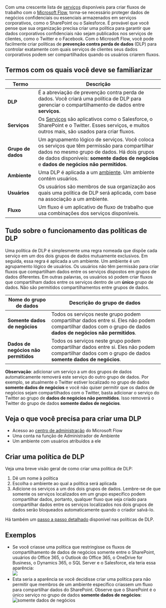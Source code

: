 Com uma crescente lista de [serviços](https://flow.microsoft.com/services) disponíveis para criar fluxos de trabalho com o [Microsoft Flow](https://flow.microsoft.com), torna-se necessário proteger dados de negócios confidenciais ou essenciais armazenados em serviços corporativos, como o SharePoint ou o Salesforce. É provável que você pense que sua organização precisa criar uma política para garantir que dados corporativos confidenciais não sejam publicados nos serviços de clientes, como o Twitter e o Facebook. Com o Microsoft Flow, você pode facilmente criar políticas de **prevenção contra perda de dados** (DLP) para controlar exatamente com quais serviços de clientes seus dados corporativos podem ser compartilhados quando os usuários criarem fluxos.  

## <a name="terms-you-should-get-familiar-with"></a>Termos com os quais você deve se familiarizar
| Termo | Descrição |
| --- | --- |
| **DLP** |É a abreviação de prevenção contra perda de dados. Você criará uma política de DLP para gerenciar o compartilhamento de dados entre **serviços**. |
| **Serviços** |Os [Serviços](https://flow.microsoft.com/services) são aplicativos como o Salesforce, o SharePoint e o Twitter. Esses serviços, e muitos outros mais, são usados para criar fluxos. |
| **Grupo de dados** |Um agrupamento lógico de serviços. Você coloca os serviços que têm permissão para compartilhar dados no mesmo grupo de dados. Há dois grupos de dados disponíveis: **somente dados de negócios** e **dados de negócios não permitidos**. |
| **Ambiente** |Uma DLP é aplicada a um [ambiente](../environments-overview-admin.md). Um ambiente contém usuários. |
| **Usuários** |Os usuários são membros de sua organização aos quais uma política de DLP será aplicada, com base na associação a um ambiente. |
| **Fluxo** |Um fluxo é um aplicativo de fluxo de trabalho que usa combinações dos serviços disponíveis. |

## <a name="all-about-how-dlp-policies-work"></a>Tudo sobre o funcionamento das políticas de DLP
Uma política de DLP é simplesmente uma regra nomeada que dispõe cada serviço em um dos dois grupos de dados mutuamente exclusivos. Em seguida, essa regra é aplicada a um ambiente. Um ambiente é um agrupamento lógico de usuários. Os usuários não têm permissão para criar fluxos que compartilham dados entre os serviços dispostos em grupos de dados diferentes. Em outras palavras, os usuários só podem criar fluxos que compartilham dados entre os serviços dentro de um **único** grupo de dados. Não são permitidos compartilhamentos entre grupos de dados.  

| **Nome do grupo de dados** | **Descrição do grupo de dados** |
| --- | --- |
| **Somente dados de negócios** |Todos os serviços neste grupo podem compartilhar dados entre si. Eles não podem compartilhar dados com o grupo de dados **dados de negócios não permitidos**. |
| **Dados de negócios não permitidos** |Todos os serviços neste grupo podem compartilhar dados entre si. Eles não podem compartilhar dados com o grupo de dados **somente dados de negócios**. |

**Observação**: adicionar um serviço a um dos grupos de dados automaticamente removerá este serviço do outro grupo de dados. Por exemplo, se atualmente o Twitter estiver localizado no grupo de dados **somente dados de negócios** e você não quiser permitir que os dados de negócios sejam compartilhados com o Twitter, basta adicionar o serviço do Twitter ao grupo de **dados de negócios não permitidos**. Isso removerá o Twitter do grupo de dados **somente dados de negócios**.

## <a name="heres-what-you-need-to-create-a-dlp"></a>Veja o que você precisa para criar uma DLP
* Acesso ao [centro de administração](https://admin.flow.microsoft.com) do Microsoft Flow  
* Uma conta na função de Administrador de Ambiente  
* Um ambiente com usuários atribuídos a ele  

## <a name="create-a-dlp-policy"></a>Criar uma política de DLP
Veja uma breve visão geral de como criar uma política de DLP:  

1. Dê um nome à política
2. Escolha o ambiente ao qual a política será aplicada
3. Adicione os serviços a um dos dois grupos de dados. Lembre-se de que somente os serviços localizados em um grupo específico podem compartilhar dados, portanto, qualquer fluxo que seja criado para compartilhar dados entre os serviços localizados nos dois grupos de dados serão bloqueados automaticamente quando o criador salvá-lo.  

Há também um [passo a passo detalhado](../prevent-data-loss.md) disponível nas políticas de DLP.  

## <a name="examples"></a>Exemplos
* Se você criasse uma política que restringisse os fluxos de compartilhamento de dados de negócios somente entre o SharePoint, usuários do Office 365, o Outlook do Office 365, o OneDrive for Business, o Dynamics 365, o SQL Server e o Salesforce, ela teria essa aparência:  
  ![](./media/learning-data-loss-prevention/a-few-business-centric-services.png)  
* Esta seria a aparência se você decidisse criar uma política para não permitir que membros de um ambiente específico criassem um fluxo para compartilhar dados do SharePoint. Observe que o SharePoint é o único serviço no grupo de dados **somente dados de negócios**:  
  ![somente dados de negócios](./media/learning-data-loss-prevention/sharepoint-only-no-sharing-guided-learning.png)

